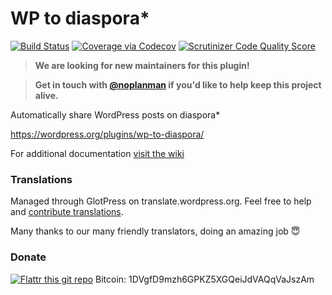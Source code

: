WP to diaspora*
=====================
[![Build Status](https://travis-ci.org/DiasPHPora/wp-to-diaspora.svg?branch=master)](https://travis-ci.org/DiasPHPora/wp-to-diaspora)
[![Coverage via Codecov](https://codecov.io/github/DiasPHPora/wp-to-diaspora/coverage.svg?branch=master)](https://codecov.io/github/DiasPHPora/wp-to-diaspora?branch=master)
[![Scrutinizer Code Quality Score](https://scrutinizer-ci.com/g/DiasPHPora/wp-to-diaspora/badges/quality-score.png?b=master)](https://scrutinizer-ci.com/g/DiasPHPora/wp-to-diaspora)

> **We are looking for new maintainers for this plugin!**

> **Get in touch with [@noplanman](https://noplanman.ch) if you'd like to help keep this project alive.**

Automatically share WordPress posts on diaspora*

https://wordpress.org/plugins/wp-to-diaspora/

For additional documentation [visit the wiki](https://github.com/DiasPHPora/wp-to-diaspora/wiki)

### Translations
Managed through GlotPress on translate.wordpress.org.
Feel free to help and [contribute translations](https://translate.wordpress.org/projects/wp-plugins/wp-to-diaspora).

Many thanks to our many friendly translators, doing an amazing job :innocent:

### Donate
[![Flattr this git repo](https://api.flattr.com/button/flattr-badge-large.png)](https://flattr.com/submit/auto?user_id=gutobenn&url=https://github.com/DiasPHPora/wp-to-diaspora&title=WP%20to%20diaspora*&language=&tags=github&category=software)
Bitcoin: 1DVgfD9mzh6GPKZ5XGQeiJdVAQqVaJszAm
